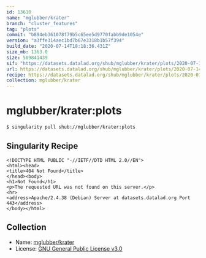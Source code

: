 ```yaml
---
id: 13610
name: "mglubber/krater"
branch: "cluster_features"
tag: "plots"
commit: "b894eb361078f79b5c65ee5d9770fabb9de1054e"
version: "a3ffe314aec1bd7b67e3318b1b57f394"
build_date: "2020-07-14T18:18:36.431Z"
size_mb: 1363.0
size: 509841439
sif: "https://datasets.datalad.org/shub/mglubber/krater/plots/2020-07-14-b894eb36-a3ffe314/a3ffe314aec1bd7b67e3318b1b57f394.sif"
url: https://datasets.datalad.org/shub/mglubber/krater/plots/2020-07-14-b894eb36-a3ffe314/
recipe: https://datasets.datalad.org/shub/mglubber/krater/plots/2020-07-14-b894eb36-a3ffe314/Singularity
collection: mglubber/krater
---
```


# mglubber/krater:plots

```bash
$ singularity pull shub://mglubber/krater:plots
```

## Singularity Recipe

```singularity
<!DOCTYPE HTML PUBLIC "-//IETF//DTD HTML 2.0//EN">
<html><head>
<title>404 Not Found</title>
</head><body>
<h1>Not Found</h1>
<p>The requested URL was not found on this server.</p>
<hr>
<address>Apache/2.4.38 (Debian) Server at datasets.datalad.org Port 443</address>
</body></html>
```

## Collection

 - Name: [mglubber/krater](https://github.com/mglubber/krater)
 - License: [GNU General Public License v3.0](https://api.github.com/licenses/gpl-3.0)

